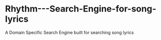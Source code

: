 # Rhythm---Search-Engine-for-song-lyrics
A Domain Specific Search Engine built for searching song lyrics
